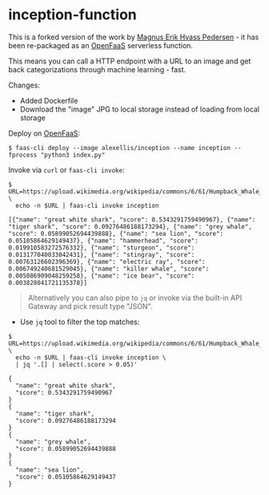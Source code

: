 # inception-function

This is a forked version of the work by [Magnus Erik Hvass Pedersen](https://github.com/Hvass-Labs/TensorFlow-Tutorials) - it has been re-packaged as an [OpenFaaS](https://www.openfaas.com) serverless function.

This means you can call a HTTP endpoint with a URL to an image and get back categorizations through machine learning - fast.

Changes:

* Added Dockerfile
* Download the "image" JPG to local storage instead of loading from local storage

Deploy on [OpenFaaS](https://www.openfaas.com):

```
$ faas-cli deploy --image alexellis/inception --name inception --fprocess "python3 index.py"
```

Invoke via `curl` or `faas-cli invoke`:

```
$ URL=https://upload.wikimedia.org/wikipedia/commons/6/61/Humpback_Whale_underwater_shot.jpg \
  echo -n $URL | faas-cli invoke inception

[{"name": "great white shark", "score": 0.5343291759490967}, {"name": "tiger shark", "score": 0.09276486188173294}, {"name": "grey whale", "score": 0.05899052694439888}, {"name": "sea lion", "score": 0.05105864629149437}, {"name": "hammerhead", "score": 0.019910583272576332}, {"name": "sturgeon", "score": 0.013177040033042431}, {"name": "stingray", "score": 0.00763126602396369}, {"name": "electric ray", "score": 0.006749240681529045}, {"name": "killer whale", "score": 0.005086909048259258}, {"name": "ice bear", "score": 0.003828041721135378}]
```

> Alternatively you can also pipe to `jq` or invoke via the built-in API Gateway and pick result type "JSON".

* Use `jq` tool to filter the top matches:

```
$ URL=https://upload.wikimedia.org/wikipedia/commons/6/61/Humpback_Whale_underwater_shot.jpg \
  echo -n $URL | faas-cli invoke inception \
  | jq '.[] | select(.score > 0.05)'

{
  "name": "great white shark",
  "score": 0.5343291759490967
}
{
  "name": "tiger shark",
  "score": 0.09276486188173294
}
{
  "name": "grey whale",
  "score": 0.05899052694439888
}
{
  "name": "sea lion",
  "score": 0.05105864629149437
}
```
